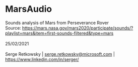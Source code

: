 # MarsAudio

Sounds analysis of Mars from Perseverance Rover<br>
Source: https://mars.nasa.gov/mars2020/participate/sounds/?playlist=mars&item=first-sounds-filtered&type=mars
<br>
<br>
25/02/2021
<br>
<br>
Serge Retkowsky | serge.retkowsky@microsoft.com | https://www.linkedin.com/in/serger/

